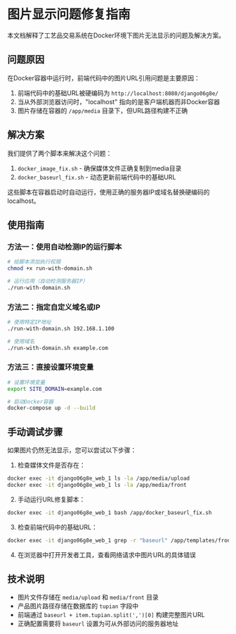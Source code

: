 # 图片显示问题修复指南

本文档解释了工艺品交易系统在Docker环境下图片无法显示的问题及解决方案。

## 问题原因

在Docker容器中运行时，前端代码中的图片URL引用问题是主要原因：

1. 前端代码中的基础URL被硬编码为 `http://localhost:8080/django06g8e/`
2. 当从外部浏览器访问时，"localhost" 指向的是客户端机器而非Docker容器
3. 图片存储在容器的 `/app/media` 目录下，但URL路径构建不正确

## 解决方案

我们提供了两个脚本来解决这个问题：

1. `docker_image_fix.sh` - 确保媒体文件正确复制到media目录
2. `docker_baseurl_fix.sh` - 动态更新前端代码中的基础URL

这些脚本在容器启动时自动运行，使用正确的服务器IP或域名替换硬编码的localhost。

## 使用指南

### 方法一：使用自动检测IP的运行脚本

```bash
# 给脚本添加执行权限
chmod +x run-with-domain.sh

# 运行应用（自动检测服务器IP）
./run-with-domain.sh
```

### 方法二：指定自定义域名或IP

```bash
# 使用特定IP地址
./run-with-domain.sh 192.168.1.100

# 使用域名
./run-with-domain.sh example.com
```

### 方法三：直接设置环境变量

```bash
# 设置环境变量
export SITE_DOMAIN=example.com

# 启动Docker容器
docker-compose up -d --build
```

## 手动调试步骤

如果图片仍然无法显示，您可以尝试以下步骤：

1. 检查媒体文件是否存在：

```bash
docker exec -it django06g8e_web_1 ls -la /app/media/upload
docker exec -it django06g8e_web_1 ls -la /app/media/front
```

2. 手动运行URL修复脚本：

```bash
docker exec -it django06g8e_web_1 bash /app/docker_baseurl_fix.sh
```

3. 检查前端代码中的基础URL：

```bash
docker exec -it django06g8e_web_1 grep -r "baseurl" /app/templates/front/modules/http/http.js
```

4. 在浏览器中打开开发者工具，查看网络请求中图片URL的具体错误

## 技术说明

- 图片文件存储在 `media/upload` 和 `media/front` 目录
- 产品图片路径存储在数据库的 `tupian` 字段中
- 前端通过 `baseurl + item.tupian.split(',')[0]` 构建完整图片URL
- 正确配置需要将 `baseurl` 设置为可从外部访问的服务器地址 